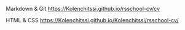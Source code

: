 Markdown & Git
https://Kolenchitssi.github.io/rsschool-cv/cv

HTML & CSS
https://Kolenchitssi.github.io/Kolenchitssi/rsschool-cv/
